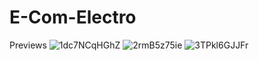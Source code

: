 # E-Com-Electro

Previews
![1dc7NCqHGhZ](https://github.com/MithunWijayasiri/E-Com-Electro/assets/104470671/7c95c71a-a0bb-4e4c-be1d-4966667e54b4)
![2rmB5z75ie](https://github.com/MithunWijayasiri/E-Com-Electro/assets/104470671/10553e7c-b5a8-4ec0-af47-8e8de894c24c)
![3TPkl6GJJFr](https://github.com/MithunWijayasiri/E-Com-Electro/assets/104470671/f59649d7-e9b1-4953-8f8b-f9356d0fd88c)
